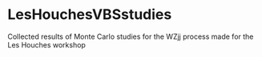 # LesHouchesVBSstudies
Collected results of Monte Carlo studies for the WZjj process made for the Les Houches workshop
